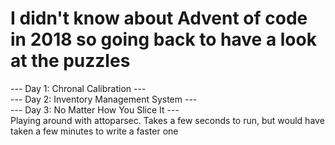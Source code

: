 # I didn't know about Advent of code in 2018 so going back to have a look at the puzzles

--- Day 1: Chronal Calibration ---   
--- Day 2: Inventory Management System ---   
--- Day 3: No Matter How You Slice It ---   
    Playing around with attoparsec. Takes a few seconds to run, but would have taken a few minutes to write a faster one   
